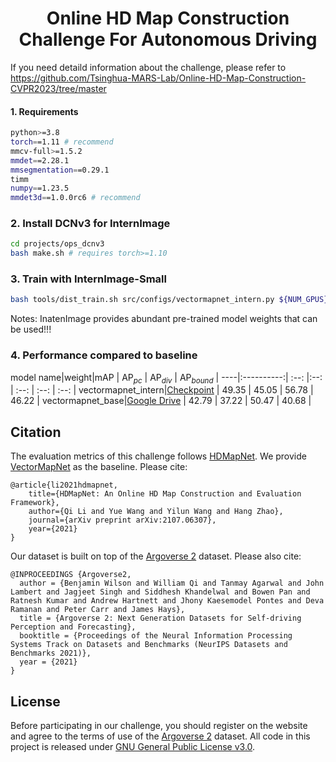 <div id="top" align="center">

# Online HD Map Construction Challenge For Autonomous Driving
 </div>



If you need detaild information about the challenge, please refer to https://github.com/Tsinghua-MARS-Lab/Online-HD-Map-Construction-CVPR2023/tree/master
#### 1. Requirements
```bash
python>=3.8
torch==1.11 # recommend
mmcv-full>=1.5.2
mmdet==2.28.1
mmsegmentation==0.29.1
timm
numpy==1.23.5
mmdet3d==1.0.0rc6 # recommend
```


### 2. Install DCNv3 for InternImage
```bash
cd projects/ops_dcnv3
bash make.sh # requires torch>=1.10
```

### 3. Train with InternImage-Small

```bash
bash tools/dist_train.sh src/configs/vectormapnet_intern.py ${NUM_GPUS}
```

Notes: InatenImage provides abundant pre-trained model weights that can be used!!!


### 4. Performance compared to baseline

model name|weight|$\mathrm{mAP}$ | $\mathrm{AP}_{pc}$ | $\mathrm{AP}_{div}$ | $\mathrm{AP}_{bound}$ | 
----|:----------:| :--: |:--: | :--: | :--: | :--: | 
vectormapnet_intern|[Checkpoint](https://github.com/OpenGVLab/InternImage/releases/download/track_model/vectormapnet_internimage.pth) | 49.35 | 45.05 | 56.78 | 46.22 | 
vectormapnet_base|[Google Drive](https://drive.google.com/file/d/16D1CMinwA8PG1sd9PV9_WtHzcBohvO-D/view) | 42.79 | 37.22 | 50.47	 | 40.68 | 





## Citation

The evaluation metrics of this challenge follows [HDMapNet](https://arxiv.org/abs/2107.06307). We provide [VectorMapNet](https://arxiv.org/abs/2206.08920) as the baseline. Please cite:

```
@article{li2021hdmapnet,
    title={HDMapNet: An Online HD Map Construction and Evaluation Framework},
    author={Qi Li and Yue Wang and Yilun Wang and Hang Zhao},
    journal={arXiv preprint arXiv:2107.06307},
    year={2021}
}
```

Our dataset is built on top of the [Argoverse 2](https://www.argoverse.org/av2.html) dataset. Please also cite:

```
@INPROCEEDINGS {Argoverse2,
  author = {Benjamin Wilson and William Qi and Tanmay Agarwal and John Lambert and Jagjeet Singh and Siddhesh Khandelwal and Bowen Pan and Ratnesh Kumar and Andrew Hartnett and Jhony Kaesemodel Pontes and Deva Ramanan and Peter Carr and James Hays},
  title = {Argoverse 2: Next Generation Datasets for Self-driving Perception and Forecasting},
  booktitle = {Proceedings of the Neural Information Processing Systems Track on Datasets and Benchmarks (NeurIPS Datasets and Benchmarks 2021)},
  year = {2021}
}
```


## License

Before participating in our challenge, you should register on the website and agree to the terms of use of the [Argoverse 2](https://www.argoverse.org/av2.html) dataset.
All code in this project is released under [GNU General Public License v3.0](./LICENSE).
